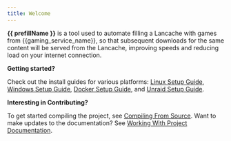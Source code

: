 ```yaml
---
title: Welcome
---
```


**{{ prefillName }}** is a tool used to automate filling a Lancache with games from {{gaming_service_name}}, so that subsequent downloads for the same content will be served from the Lancache, improving speeds and reducing load on your internet connection.

**Getting started?**

Check out the install guides for various platforms: [Linux Setup Guide](install-guides/Linux-Setup-Guide.md), [Windows Setup Guide](install-guides/Windows-Setup-Guide.md), [Docker Setup Guide](install-guides/Docker-Setup-Guide.md), and [Unraid Setup Guide](install-guides/Unraid-Setup-Guide.md).

**Interesting in Contributing?**

To get started compiling the project, see [Compiling From Source](dev-guides/Compiling-from-source.md).
Want to make updates to the documentation? See [Working With Project Documentation](dev-guides/mkdocs-setup.md).
